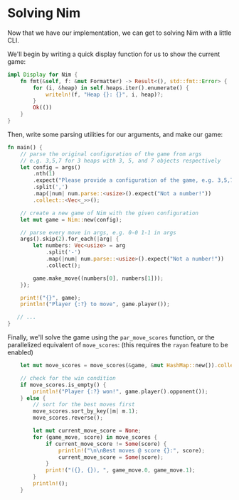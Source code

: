 # Solving Nim

Now that we have our implementation, we can get to solving Nim with a little CLI.

We'll begin by writing a quick display function for us to show the current game:

```rs
impl Display for Nim {
    fn fmt(&self, f: &mut Formatter) -> Result<(), std::fmt::Error> {
        for (i, &heap) in self.heaps.iter().enumerate() {
            writeln!(f, "Heap {}: {}", i, heap)?;
        }
        Ok(())
    }
}
```

Then, write some parsing utilities for our arguments, and make our game:
```rs
fn main() {
    // parse the original configuration of the game from args
    // e.g. 3,5,7 for 3 heaps with 3, 5, and 7 objects respectively
    let config = args()
        .nth(1)
        .expect("Please provide a configuration of the game, e.g. 3,5,7")
        .split(',')
        .map(|num| num.parse::<usize>().expect("Not a number!"))
        .collect::<Vec<_>>();

    // create a new game of Nim with the given configuration
    let mut game = Nim::new(config);

    // parse every move in args, e.g. 0-0 1-1 in args
    args().skip(2).for_each(|arg| {
        let numbers: Vec<usize> = arg
            .split('-')
            .map(|num| num.parse::<usize>().expect("Not a number!"))
            .collect();

        game.make_move((numbers[0], numbers[1]));
    });

    print!("{}", game);
    println!("Player {:?} to move", game.player());

   // ... 
}
```

Finally, we'll solve the game using the `par_move_scores` function, or the parallelized equivalent of `move_scores`: (this requires the `rayon` feature to be enabled)

```rs
    let mut move_scores = move_scores(&game, &mut HashMap::new()).collect::<Vec<_>>();

    // check for the win condition  
    if move_scores.is_empty() {
        println!("Player {:?} won!", game.player().opponent());
    } else {
        // sort for the best moves first
        move_scores.sort_by_key(|m| m.1);
        move_scores.reverse();

        let mut current_move_score = None;
        for (game_move, score) in move_scores {
            if current_move_score != Some(score) {
                println!("\n\nBest moves @ score {}:", score);
                current_move_score = Some(score);
            }
            print!("({}, {}), ", game_move.0, game_move.1);
        }
        println!();
    }
```
